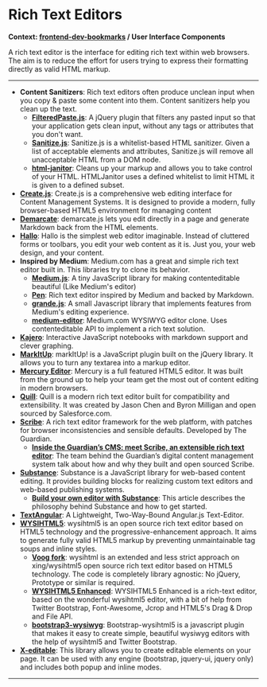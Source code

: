 # Rich Text Editors

**Context: [frontend-dev-bookmarks](../README.md) / User Interface Components**

A rich text editor is the interface for editing rich text within web browsers. The aim is to reduce the effort for users trying to express their formatting directly as valid HTML markup.

---

- **Content Sanitizers**: Rich text editors often produce unclean input when you copy & paste some content into them. Content sanitizers help you clean up the text.
  - **[FilteredPaste.js](http://willemmulder.github.io/FilteredPaste.js/)**: A jQuery plugin that filters any pasted input so that your application gets clean input, without any tags or attributes that you don't want.
  - **[Sanitize.js](https://github.com/gbirke/sanitize.js)**: Sanitize.js is a whitelist-based HTML sanitizer. Given a list of acceptable elements and attributes, Sanitize.js will remove all unacceptable HTML from a DOM node.
  - **[html-janitor](https://github.com/guardian/html-janitor)**: Cleans up your markup and allows you to take control of your HTML. HTMLJanitor uses a defined whitelist to limit HTML it is given to a defined subset.
- **[Create.js](http://createjs.org/)**: Create.js is a comprehensive web editing interface for Content Management Systems. It is designed to provide a modern, fully browser-based HTML5 environment for managing content
- **[Demarcate](http://will-hart.github.io/demarcate.js/)**: demarcate.js lets you edit directly in a page and generate Markdown back from the HTML elements.
- **[Hallo](http://hallojs.org/)**: Hallo is the simplest web editor imaginable. Instead of cluttered forms or toolbars, you edit your web content as it is. Just you, your web design, and your content.
- **Inspired by Medium**: Medium.com has a great and simple rich text editor built in. This libraries try to clone its behavior.
  - **[Medium.js](https://github.com/jakiestfu/Medium.js)**: A tiny JavaScript library for making contenteditable beautiful (Like Medium's editor)
  - **[Pen](http://sofish.github.io/pen/)**: Rich text editor inspired by Medium and backed by Markdown.
  - **[grande.js](https://github.com/mduvall/grande.js)**: A small Javascript library that implements features from Medium's editing experience.
  - **[medium-editor](https://github.com/yabwe/medium-editor)**: Medium.com WYSIWYG editor clone. Uses contenteditable API to implement a rich text solution.
- **[Kajero](https://github.com/JoelOtter/kajero)**: Interactive JavaScript notebooks with markdown support and clever graphing.
- **[MarkItUp](http://markitup.jaysalvat.com/)**: markItUp! is a JavaScript plugin built on the jQuery library. It allows you to turn any textarea into a markup editor.
- **[Mercury Editor](http://jejacks0n.github.io/mercury/)**: Mercury is a full featured HTML5 editor. It was built from the ground up to help your team get the most out of content editing in modern browsers.
- **[Quill](https://github.com/quilljs/quill/)**: Quill is a modern rich text editor built for compatibility and extensibility. It was created by Jason Chen and Byron Milligan and open sourced by Salesforce.com.
- **[Scribe](https://github.com/guardian/scribe)**: A rich text editor framework for the web platform, with patches for browser inconsistencies and sensible defaults. Developed by The Guardian.
  - **[Inside the Guardian’s CMS: meet Scribe, an extensible rich text editor](https://www.theguardian.com/info/developer-blog/2014/mar/20/inside-the-guardians-cms-meet-scribe-an-extensible-rich-text-editor)**: The team behind the Guardian’s digital content management system talk about how and why they built and open sourced Scribe.
- **[Substance](http://substance.io/)**: Substance is a JavaScript library for web-based content editing. It provides building blocks for realizing custom text editors and web-based publishing systems.
  - **[Build your own editor with Substance](https://medium.com/@_mql/build-your-own-editor-with-substance-7790eb600109)**: This article describes the philosophy behind Substance and how to get started.
- **[TextAngular](http://textangular.com/)**: A Lightweight, Two-Way-Bound Angular.js Text-Editor.
- **[WYSIHTML5](http://xing.github.io/wysihtml5/)**: wysihtml5 is an open source rich text editor based on HTML5 technology and the progressive-enhancement approach. It aims to generate fully valid HTML5 markup by preventing unmaintainable tag soups and inline styles.
  - **[Voog fork](https://github.com/Voog/wysihtml)**: wysihtml is an extended and less strict approach on xing/wysihtml5 open source rich text editor based on HTML5 technology. The code is completely library agnostic: No jQuery, Prototype or similar is required.
  - **[WYSIHTML5 Enhanced](https://github.com/zohararad/wysihtml5n)**: WYSIHTML5 Enhanced is a rich-text editor, based on the wonderful wysihtml5 editor, with a bit of help from Twitter Bootstrap, Font-Awesome, Jcrop and HTML5's Drag & Drop and File API.
  - **[bootstrap3-wysiwyg](https://github.com/bootstrap-wysiwyg/bootstrap3-wysiwyg)**: Bootstrap-wysihtml5 is a javascript plugin that makes it easy to create simple, beautiful wysiwyg editors with the help of wysihtml5 and Twitter Bootstrap.
- **[X-editable](http://vitalets.github.io/x-editable/)**: This library allows you to create editable elements on your page. It can be used with any engine (bootstrap, jquery-ui, jquery only) and includes both popup and inline modes.

---
